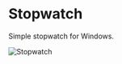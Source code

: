 # Stopwatch

Simple stopwatch for Windows.

![Stopwatch](https://user-images.githubusercontent.com/91262816/184718211-e797aa37-504f-42a1-8d18-9c5d8eff2517.png)
